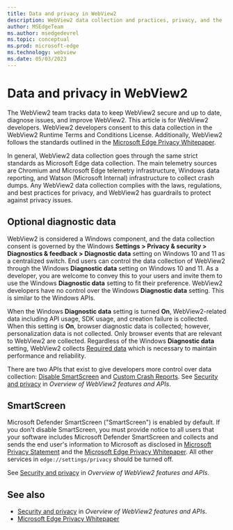 ```yaml
---
title: Data and privacy in WebView2
description: WebView2 data collection and practices, privacy, and the 'Diagnostic data' setting.
author: MSEdgeTeam
ms.author: msedgedevrel
ms.topic: conceptual
ms.prod: microsoft-edge
ms.technology: webview
ms.date: 05/03/2023
---
```

# Data and privacy in WebView2

The WebView2 team tracks data to keep WebView2 secure and up to date, diagnose issues, and improve WebView2. This article is for WebView2 developers.
WebView2 developers consent to this data collection in the WebView2 Runtime Terms and Conditions License. Additionally, WebView2 follows the standards outlined in the [Microsoft Edge Privacy Whitepaper](../../privacy-whitepaper/index.md).

In general, WebView2 data collection goes through the same strict standards as Microsoft Edge data collection. The main telemetry sources are Chromium and Microsoft Edge telemetry infrastructure, Windows data reporting, and Watson (Microsoft Internal) infrastructure to collect crash dumps.
Any WebView2 data collection complies with the laws, regulations, and best practices for privacy, and WebView2 has guardrails to protect against privacy issues.


<!-- ====================================================================== -->
## Optional diagnostic data

WebView2 is considered a Windows component, and the data collection consent is governed by the Windows **Settings > Privacy & security > Diagnostics & feedback > Diagnostic data** setting on Windows 10 and 11 as a centralized switch.
End users can control the data collection of WebView2 through the Windows **Diagnostic data** setting on Windows 10 and 11. As a developer, you are welcome to convey this to your users and invite them to use the Windows **Diagnostic data** setting to fit their preference.
WebView2 developers have no control over the Windows **Diagnostic data** setting. This is similar to the Windows APIs.

When the Windows **Diagnostic data** setting is turned **On**, WebView2-related data including API usage, SDK usage, and creation failure is collected. When this setting is **On**, browser diagnostic data is collected; however, personalization data is not collected. Only browser events that are relevant to WebView2 are collected. Regardless of the Windows **Diagnostic data** setting, WebView2 collects [Required data](https://support.microsoft.com/en-us/windows/diagnostics-feedback-and-privacy-in-windows-28808a2b-a31b-dd73-dcd3-4559a5199319) which is necessary to maintain performance and reliability.

There are two APIs that exist to give developers more control over data collection: [Disable SmartScreen](https://github.com/MicrosoftEdge/WebView2Feedback/blob/main/specs/IsSmartScreenRequired.md) and [Custom Crash Reports](https://github.com/MicrosoftEdge/WebView2Feedback/blob/main/specs/DisableCrashReporting.md). See [Security and privacy](../concepts/overview-features-apis.md#security-and-privacy) in _Overview of WebView2 features and APIs_.


<!-- ====================================================================== -->
## SmartScreen

Microsoft Defender SmartScreen ("SmartScreen") is enabled by default. If you don't disable SmartScreen, you must provide notice to all users that your software includes Microsoft Defender SmartScreen and collects and sends the end user's information to Microsoft as disclosed in [Microsoft Privacy Statement](https://aka.ms/privacy) and the [Microsoft Edge Privacy Whitepaper](../../privacy-whitepaper/index.md#smartscreen). All other services in `edge://settings/privacy` should be turned off.

See [Security and privacy](../concepts/overview-features-apis.md#security-and-privacy) in _Overview of WebView2 features and APIs_.


<!-- ====================================================================== -->
## See also

* [Security and privacy](../concepts/overview-features-apis.md#security-and-privacy) in _Overview of WebView2 features and APIs_.
* [Microsoft Edge Privacy Whitepaper](../../privacy-whitepaper/index.md)
